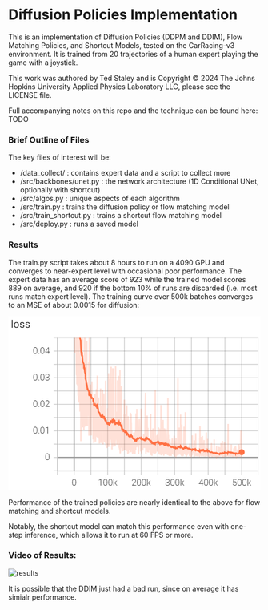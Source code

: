 # Diffusion Policies Implementation

This is an implementation of Diffusion Policies (DDPM and DDIM), Flow Matching Policies, and Shortcut Models, tested on the CarRacing-v3 environment. It is trained from 20 trajectories of a human expert playing the game with a joystick.

This work was authored by Ted Staley and is Copyright © 2024 The Johns Hopkins University Applied Physics Laboratory LLC, please see the LICENSE file.

Full accompanying notes on this repo and the technique can be found here:
TODO


### Brief Outline of Files

The key files of interest will be:

- /data_collect/ : contains expert data and a script to collect more
- /src/backbones/unet.py : the network architecture (1D Conditional UNet, optionally with shortcut)
- /src/algos.py : unique aspects of each algorithm
- /src/train.py : trains the diffusion policy or flow matching model
- /src/train_shortcut.py : trains a shortcut flow matching model
- /src/deploy.py : runs a saved model



### Results

The train.py script takes about 8 hours to run on a 4090 GPU and converges to near-expert level with occasional poor performance. The expert data has an average score of 923 while the trained model scores 889 on average, and 920 if the bottom 10% of runs are discarded (i.e. most runs match expert level). The training curve over 500k batches converges to an MSE of about 0.0015 for diffusion:

![learning-curve](./assets/learning.png)


Performance of the trained policies are nearly identical to the above for flow matching and shortcut models.

Notably, the shortcut model can match this performance even with one-step inference, which allows it to run at 60 FPS or more.


### Video of Results:

![results](./assets/three_animation.gif)

It is possible that the DDIM just had a bad run, since on average it has simialr performance.

